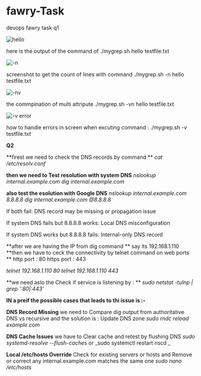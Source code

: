 # fawry-Task
devops fawry task
q1 

![hello](https://github.com/user-attachments/assets/8c5c79a2-a7f7-47ba-8c73-8ace2ba78687)

here is the output of the command of ./mygrep.sh hello testfile.txt



![-n ](https://github.com/user-attachments/assets/bacdd056-5542-4f89-ac55-7bd0e117c4cc)

screenshot to get the count of lines with command ./mygrep.sh -n hello testfile.txt




![-nv](https://github.com/user-attachments/assets/bc4c67ce-4e67-4323-9bf4-9527a42b3313)

the commpination of multi attripute 
./mygrep.sh -vn hello testfile.txt



![-v error](https://github.com/user-attachments/assets/2f2ec641-c9f5-499c-9696-6eeb1938939e)

how to handle errors in screen when excuting command :
./mygrep.sh -v testfile.txt


**Q2**

**firest we need to check the DNS records by command **
_cat /etc/resolv.conf_

**then we need to Test resolution with system DNS**
_nslookup internal.example.com
dig internal.example.com_


**also test the esolution with Google DNS**
_nslookup internal.example.com 8.8.8.8
dig internal.example.com @8.8.8.8_

If both fail: DNS record may be missing or propagation issue

If system DNS fails but 8.8.8.8 works: Local DNS misconfiguration

If system DNS works but 8.8.8.8 fails: Internal-only DNS record



**after we are having the IP from dig command **
say its 192.168.1.110
**then we have to ceck the connectivity by telnet command on web ports **
http port : 80 
https port : 443

_telnet 192.168.1.110 80
telnet 192.168.1.110 443_

**we need aslo the Check if service is listening by : **
_sudo netstat -tulnp | grep ':80\|:443'_


**IN a preif the possible cases that leads to thi issue is :-**

**DNS Record Missing**
we need to Compare dig output from authoritative DNS vs recursive
and the solution is : Update DNS zone
_sudo rndc reload example.com_

**DNS Cache Issues**
we have to Clear cache and retest by flushing DNS 
_sudo systemd-resolve --flush-caches_
or
_sudo systemctl restart nscd
_

**Local /etc/hosts Override**
Check for existing servers or hosts and Remove or correct any internal.example.com matches the same one 
_sudo nano /etc/hosts_














